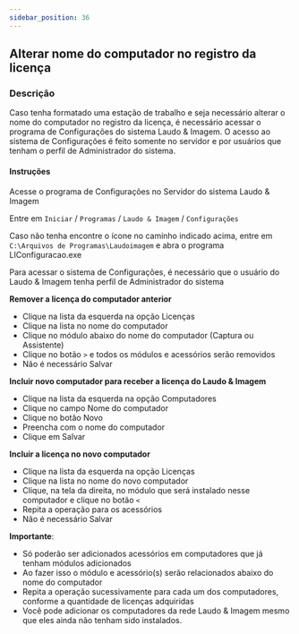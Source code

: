 ```yaml
---
sidebar_position: 36
---
```


## Alterar nome do computador no registro da licença

### Descrição

Caso tenha formatado uma estação de trabalho e seja necessário
alterar o nome do computador no registro da licença, é
necessário acessar o programa de Configurações do sistema Laudo
& Imagem. O acesso ao sistema de Configurações é feito somente
no servidor e por usuários que tenham o perfil de Administrador
do sistema.

#### Instruções

Acesse o programa de Configurações no Servidor do sistema Laudo
& Imagem

Entre em `Iniciar` / `Programas` / `Laudo & Imagem` / `Configurações`

Caso não tenha encontre o ícone no caminho indicado acima, entre
em `C:\Arquivos de Programas\Laudoimagem` e abra o programa
LIConfiguracao.exe

Para acessar o sistema de Configurações, é necessário que o
usuário do Laudo & Imagem tenha perfil de Administrador do
sistema

**Remover a licença do computador anterior**

-   Clique na lista da esquerda na opção Licenças
-   Clique na lista no nome do computador
-   Clique no módulo abaixo do nome do computador (Captura ou
Assistente)
-   Clique no botão `>` e todos os módulos e acessórios serão removidos
-   Não é necessário Salvar

**Incluir novo computador para receber a licença do Laudo &
Imagem**

-   Clique na lista da esquerda na opção Computadores
-   Clique no campo Nome do computador
-   Clique no botão Novo
-   Preencha com o nome do computador
-   Clique em Salvar

**Incluir a licença no novo computador**

-   Clique na lista da esquerda na opção Licenças
-   Clique na lista no nome do novo computador
-   Clique, na tela da direita, no módulo que será instalado nesse
computador e clique no botão `<`
-   Repita a operação para os acessórios
-   Não é necessário Salvar

**Importante**:

-   Só poderão ser adicionados acessórios em computadores que já tenham
módulos adicionados
-   Ao fazer isso o módulo e acessório(s) serão relacionados abaixo do
nome do computador
-   Repita a operação sucessivamente para cada um dos computadores,
conforme a quantidade de licenças adquiridas
-   Você pode adicionar os computadores da rede Laudo & Imagem mesmo que
eles ainda não tenham sido instalados.